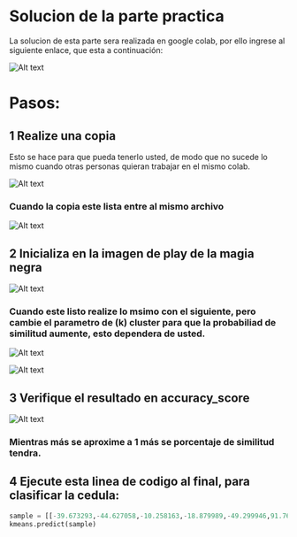 # Solucion de la parte practica
La solucion de esta parte sera realizada en google colab, por ello ingrese al siguiente enlace, que esta a continuación:


![Alt text](https://i.ibb.co/4MLwNZb/Punto.png)

# Pasos:

## 1 Realize una copia

Esto se hace para que pueda tenerlo usted, de modo que no sucede lo mismo cuando otras personas quieran trabajar en el mismo colab.

![Alt text](https://i.ibb.co/V9CkQ1w/Captura-de-pantalla-4.png)

### Cuando la copia este lista entre al mismo archivo

![Alt text](https://i.ibb.co/T8v5xPK/Captura-de-pantalla-3.png)

## 2 Inicializa en la imagen de play de la magia negra

![Alt text](https://i.ibb.co/0nzT4qd/Captura-de-pantalla-5.png)

### Cuando este listo realize lo msimo con el siguiente, pero cambie el parametro de (k) cluster para que la probabiliad de similitud aumente, esto dependera de usted.

![Alt text](https://i.ibb.co/b5XWscv/Captura-de-pantalla-6.png)


![Alt text](https://i.ibb.co/2N4SqrN/Captura-de-pantalla-7.png)

## 3 Verifique el resultado en accuracy_score

![Alt text](https://i.ibb.co/fpqkn4K/Captura-de-pantalla-8.png)

### Mientras más se aproxime a 1 más se porcentaje de similitud tendra.
## 4 Ejecute esta linea de codigo al final, para clasificar la cedula:
```py
sample = [[-39.673293,-44.627058,-10.258163,-18.879989,-49.299946,91.763878,-29.933047,-5.855481,0.393467,15.983484,1.883337,3.035447,-1.117402,-2.636451,-2.063941,2.701432,6.150914,-1.907788,4.144850,-3.033022,2.985857,0.960868,1.994154,3.374098,6.217091,0.024324,0.359676,-4.418659,-1.293296,1.454574,-0.923630,-0.056892,4.999286,4.701583,-1.639602,1.832796,-3.537451,-0.423164,-12.912299,8.454091,-5.329655,0.676623,1.912994,-5.360271,-0.292433,-11.401383,-0.123102,5.145642,-5.092689,-8.202529]]
kmeans.predict(sample)
```


